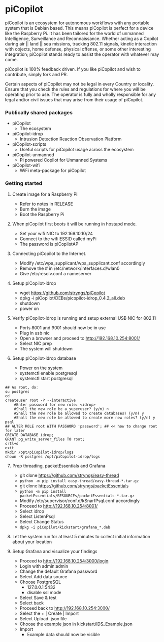 # piCopilot
piCopilot is an ecosystem for autonomous workflows with any portable system that is Debian based.  This means piCopilot is perfect for a device like the Raspberry Pi.  It has been tailored for the world of unmanned Intelligence, Surveillance and Reconnaissance.  Whether acting as a Copilot during air || land || sea missions, tracking 802.11 signals, kinetic interaction with objects, home defense, physical offense, or some other interesting integration; piCopilot stands ready to assist the operator with whatever may come.

piCopilot is 100% feedback driven.  If you like piCopilot and wish to contribute, simply fork and PR.

Certain aspects of piCopilot may not be legal in every Country or locality.  Ensure that you check the rules and regulations for where you will be operating prior to use.  The operator is fully and wholly responsible for any legal and/or civil issues that may arise from their usage of piCopilot.

### Publically shared packages
* piCopilot
  * The ecosystem
* piCopilot-idrop
  * Intrusion Detection Reaction Observation Platform
* piCopilot-scripts
  * Useful scripts for piCopilot usage across the ecosystem
* piCopilot-unmanned
  * Pi powered Copilot for Unmanned Systems
* piCopilot-wifi
  * WiFi meta-package for piCopilot

### Getting started
1. Create image for a Raspberry Pi
    - Refer to notes in RELEASE
    - Burn the image
    - Boot the Raspberry Pi

2. When piCopilot first boots it will be running in hostapd mode.
    - Set your wifi NIC to 192.168.10.10/24
    - Connect to the wifi ESSID called myPi
    - The password is piCopilotAP

3. Connecting piCopilot to the Internet.
    - Modify /etc/wpa_supplicant/wpa_supplicant.conf accordingly
    - Remove the # in /etc/network/interfaces.d/wlan0
    - Give /etc/resolv.conf a nameserver

4. Setup piCopilot-idrop
    - wget https://github.com/stryngs/piCopilot
    - dpkg -i piCopilot/DEBs/picopilot-idrop_0.4.2_all.deb
    - shutdown
    - power on

5. Verify piCopilot-idrop is running and setup external USB NIC for 802.11
    - Ports 8001 and 9001 should now be in use
    - Plug in usb nic
    - Open a browser and proceed to http://192.168.10.254:8001/
    - Select NIC prep
    - The system will shutdown

6. Setup piCopilot-idrop database
    - Power on the system
    - systemctl enable postgresql
    - systemctl start postgresql

```
## As root, do:
su postgres
cd
createuser root -P --interactive
    #Enter password for new role: <idrop>
    #Shall the new role be a superuser? (y/n) n
    #Shall the new role be allowed to create databases? (y/n) y
    #Shall the new role be allowed to create more new roles? (y/n) y
psql
## ALTER ROLE root WITH PASSWORD 'password'; ## << how to change root for later
CREATE DATABASE idrop;
GRANT pg_write_server_files TO root;
crtl+d
exit
mkdir /opt/piCopilot-idrop/logs
chown -R postgres /opt/piCopilot-idrop/logs
```

7. Prep threading, packetEssentials and Grafana
    - git clone https://github.com/stryngs/easy-thread
    - ```python -m pip install easy-thread/easy-thread-*.tar.gz```
    - git clone https://github.com/stryngs/packetEssentials
    - ```python -m pip install packetEssentials/RESOURCEs/packetEssentials-*.tar.gz```
    - Modify /etc/supervisor/conf.d/kSnarfPsql.conf accordingly
    - Proceed to http://192.168.10.254:8001/
    - Select idrop
    - Select ListenPsql
    - Select Change Status
    - ```dpkg -i piCopilot/kickstart/grafana_*.deb```

8. Let the system run for at least 5 minutes to collect initial information about your location

9. Setup Grafana and visualize your findings
    - Proceed to http://192.168.10.254:3000/login
    - Login with admin:admin
    - Change the default Grafana password
    - Select Add data source
    - Choose PostgreSQL
        - 127.0.0.1:5432
        - disable ssl mode
    - Select Save & test
    - Select back
    - Proceed back to http://192.168.10.254:3000/
    - Select the + | Create | Import
    - Select Upload .json file
    - Choose the example json in kickstart/IDS_Example.json
    - Import
        - Example data should now be visible
